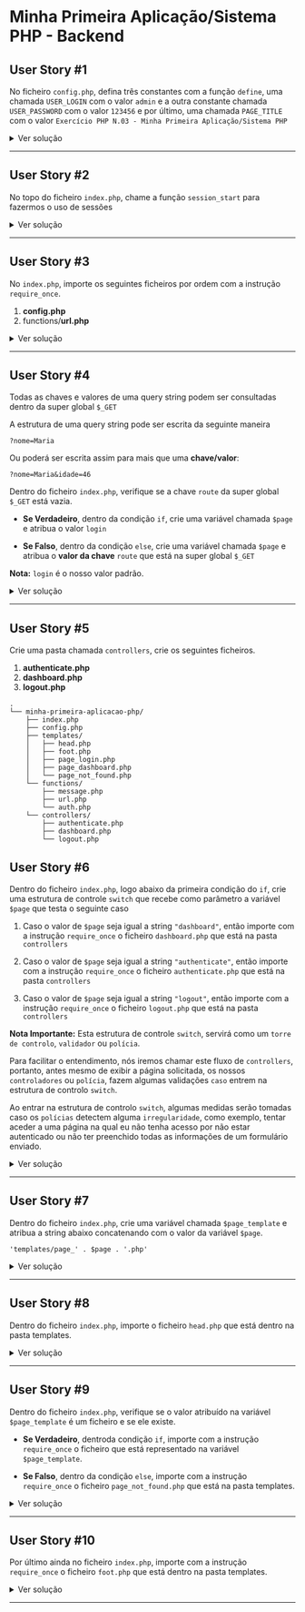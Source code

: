 Minha Primeira Aplicação/Sistema PHP - Backend
==============================

## User Story #1
No ficheiro `config.php`, defina três constantes com a função `define`, uma chamada `USER_LOGIN` com o valor `admin` e a outra constante chamada `USER_PASSWORD` com o valor `123456` e por último, uma chamada `PAGE_TITLE` com o valor `Exercício PHP N.03 - Minha Primeira Aplicação/Sistema PHP`

<details>
    <summary>Ver solução</summary>

<span style="color: #ef5350; font-size: 0.9rem">Considere sempre fazer suas próprias pesquisas antes de utilizar este recurso.</span>

<span style="font-size: 0.9rem">**Dica:** *Veja os vários materiais e exemplos que fizemos até agora, as vezes a solução poderá estar lá*.</span>

Solução

```php
<?php
// define uma constante chamada USER_LOGIN e atribui o valor 'admin'
define('USER_LOGIN', 'admin');
// define uma constante chamada USER_PASSWORD e atribui o valor '12345'
define('USER_PASSWORD', '12345');
// define uma constante chamada PAGE_TITLE e atribui o valor 'Exercício PHP N.03 - Minha Primeira Aplicação/Sistema PHP'
define('PAGE_TITLE', 'Exercício PHP N.03 - Minha Primeira Aplicação/Sistema PHP');
```

</details>

---

## User Story #2
No topo do ficheiro `index.php`, chame a função `session_start` para fazermos o uso de sessões

<details>
    <summary>Ver solução</summary>

<span style="color: #ef5350; font-size: 0.9rem">*Digite o código abaixo linha a linha para praticar*</span>

Solução

```php
<?php
session_start();
```

</details>

---

## User Story #3
No `index.php`, importe os seguintes ficheiros por ordem com a instrução `require_once`.

1. **config.php**
2. functions/**url.php**


<details>
    <summary>Ver solução</summary>

<span style="color: #ef5350; font-size: 0.9rem">*Digite o código abaixo linha a linha para praticar*</span>

Solução

```php
/* Vamos importar o ficheiro de configuração */
require_once 'config.php';

/* 
 * Vamos importar os ficheiros da pasta "functions"
 * Nesta pasta iremos ter algumas funções úteis.
 * 
 * O objetivo é fazer reaproveitamento de código para
 * sermos mais produtivos na hora de escrever.
 */
require_once 'functions/url.php';
require_once 'functions/message.php';
```

</details>

---


## User Story #4
Todas as chaves e valores de uma query string podem ser consultadas dentro da super global `$_GET`

A estrutura de uma query string pode ser escrita da seguinte maneira

```
?nome=Maria
```

Ou poderá ser escrita assim para mais que uma **chave/valor**:

```
?nome=Maria&idade=46
```

Dentro do ficheiro `index.php`, verifique se a chave `route` da super global `$_GET` está vazia.

- **Se Verdadeiro**, dentro da condição `if`, crie uma variável chamada `$page` e atribua o valor `login`

- **Se Falso**, dentro da condição `else`, crie uma variável chamada `$page` e atribua o **valor da chave** `route` que está na super global `$_GET`

**Nota:** `login` é o nosso valor padrão.

<details>
    <summary>Ver solução</summary>

<span style="color: #ef5350; font-size: 0.9rem">*Digite o código abaixo linha a linha para praticar*</span>

Solução

```php
if (empty($_GET['route'])) {
    $page = 'login';
} else {
    $page = $_GET['route'];
}
```

</details>

---

## User Story #5
Crie uma pasta chamada `controllers`, crie os seguintes ficheiros.

1. **authenticate.php**
2. **dashboard.php**
2. **logout.php**

```
.
└── minha-primeira-aplicacao-php/
    ├── index.php
    ├── config.php
    ├── templates/
    │   ├── head.php
    │   ├── foot.php
    │   ├── page_login.php
    │   ├── page_dashboard.php
    │   └── page_not_found.php
    └── functions/
        ├── message.php
        ├── url.php
        └── auth.php
    └── controllers/
        ├── authenticate.php
        ├── dashboard.php
        └── logout.php
```

## User Story #6
Dentro do ficheiro `index.php`, logo abaixo da primeira condição do `if`, crie uma estrutura de controle `switch`
que recebe como parâmetro a variável `$page` que testa o seguinte caso

1. Caso o valor de `$page` seja igual a string `"dashboard"`, então importe com a instrução `require_once` o ficheiro `dashboard.php` que está na pasta `controllers`

2. Caso o valor de `$page` seja igual a string `"authenticate"`, então importe com a instrução `require_once` o ficheiro `authenticate.php` que está na pasta `controllers`


3. Caso o valor de `$page` seja igual a string `"logout"`, então importe com a instrução `require_once` o ficheiro `logout.php` que está na pasta `controllers`


**Nota Importante:** Esta estrutura de controle `switch`, servirá como um `torre de controlo`, `validador` ou `polícia`.

Para facilitar o entendimento, nós iremos chamar este fluxo de `controllers`, portanto, antes mesmo de exibir a página solicitada, os nossos `controladores` ou `polícia`, fazem algumas validações `caso` entrem na estrutura de controlo `switch`.

Ao entrar na estrutura de controlo `switch`, algumas medidas serão tomadas caso os `polícias` detectem alguma `irregularidade`, como exemplo, tentar aceder a uma página na qual eu não tenha acesso por não estar autenticado ou não ter preenchido todas as informações de um formulário enviado.


<details>
    <summary>Ver solução</summary>

<span style="color: #ef5350; font-size: 0.9rem">*Digite o código abaixo linha a linha para praticar*</span>

Solução

```php
/* código de controlo */
switch ($page) {
    case 'dashboard':
        /* importa o controlador/polícia para o dashboard */
        require_once 'controllers/dashboard.php';
        break;
    case 'authenticate':
        /* importa o controlador/polícia para o authenticate */
        require_once 'controllers/authenticate.php';
        break;
    case 'logout':
        /* importa o controlador/polícia para o logout */
        require_once 'controllers/logout.php';
        break;
    
    default:
        /* Não faz nada. */
        break;
}

```

</details>

---

## User Story #7
Dentro do ficheiro `index.php`, crie uma variável chamada `$page_template` e atribua a string abaixo concatenando com o valor da variável `$page`. 

```
'templates/page_' . $page . '.php'
```

<details>
    <summary>Ver solução</summary>

<span style="color: #ef5350; font-size: 0.9rem">*Digite o código abaixo linha a linha para praticar*</span>

Solução

```php
/**
 * Constroi o caminho do ficheiro concatenando com o valor que vem 
 * da variável $page.
 */
$page_template = 'templates/page_' . $page . '.php';
```

</details>

---

## User Story #8
Dentro do ficheiro `index.php`, importe o ficheiro `head.php` que está dentro na pasta templates.

<details>
    <summary>Ver solução</summary>

<span style="color: #ef5350; font-size: 0.9rem">*Digite o código abaixo linha a linha para praticar*</span>

Solução

```php
/* Importa a parte HTML de cima do nosso template */
require_once 'templates/head.php';
```

</details>

---

## User Story #9
Dentro do ficheiro `index.php`, verifique se o valor atribuído na variável `$page_template` é um ficheiro e se ele existe.

- **Se Verdadeiro**, dentroda condição `if`, importe com a instrução `require_once` o ficheiro que está representado na variável `$page_template`.

- **Se Falso**, dentro da condição `else`, importe com a instrução `require_once` o ficheiro `page_not_found.php` que está na pasta templates.


<details>
    <summary>Ver solução</summary>

<span style="color: #ef5350; font-size: 0.9rem">*Digite o código abaixo linha a linha para praticar*</span>

Solução

```php
/* Importa a parte HTML do meio do nosso template */
if (file_exists($page_template)) {
    require_once $page_template;
} else {
    /* importa a página de erro 404 not found */
    require_once 'templates/page_not_found.php';
}
```

</details>

---

## User Story #10
Por último ainda no ficheiro `index.php`, importe com a instrução `require_once` o ficheiro `foot.php` que está dentro na pasta templates.

<details>
    <summary>Ver solução</summary>

<span style="color: #ef5350; font-size: 0.9rem">*Digite o código abaixo linha a linha para praticar*</span>

Solução

```php
/* Importa a parte HTML de baixo do nosso template */
require_once 'templates/foot.php';
```

</details>

---